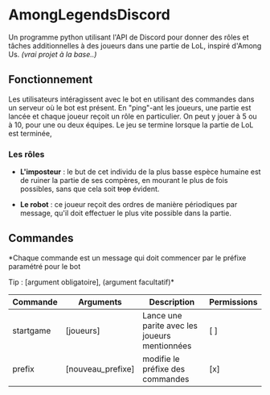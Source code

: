 # AmongLegendsDiscord

Un programme python utilisant l'API de Discord pour donner des rôles et tâches additionnelles à des joueurs 
dans une partie de LoL, inspiré d'Among Us. *(vrai projet à la base..)*

## Fonctionnement

Les utilisateurs intéragissent avec le bot en utilisant des commandes dans un serveur où le bot est présent. En "ping"-ant les joueurs, une partie est lancée et chaque joueur reçoit un rôle en particulier. On peut y jouer à 5 ou à 10, pour une ou deux équipes. Le jeu se termine lorsque la partie de LoL est terminée, 

### Les rôles

- **L'imposteur** : le but de cet individu de la plus basse espèce humaine est de ruiner la partie de ses compères, en mourant le plus de fois possibles, sans que cela soit ~~trop~~ évident. 

- **Le robot** : ce joueur reçoit des ordres de manière périodiques par message, qu'il doit effectuer le plus vite possible dans la partie.

## Commandes
*Chaque commande est un message qui doit commencer par le préfixe paramétré pour le bot

Tip : [argument obligatoire], (argument facultatif)*

Commande | Arguments | Description | Permissions 
--- | --- | --- | ---
startgame | [joueurs] | Lance une parite avec les joueurs mentionnées | [ ]
prefix | [nouveau_prefixe] | modifie le préfixe des commandes | [x]




